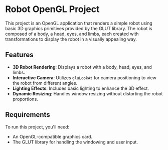 # Robot OpenGL Project

This project is an OpenGL application that renders a simple robot using basic 3D graphics primitives provided by the GLUT library. The robot is composed of a body, a head, eyes, and limbs, each created with transformations to display the robot in a visually appealing way.

## Features

- **3D Robot Rendering**: Displays a robot with a body, head, eyes, and limbs.
- **Interactive Camera**: Utilizes `gluLookAt` for camera positioning to view the robot from different angles.
- **Lighting Effects**: Includes basic lighting to enhance the 3D effect.
- **Dynamic Resizing**: Handles window resizing without distorting the robot proportions.

## Requirements

To run this project, you'll need:
- An OpenGL-compatible graphics card.
- The GLUT library for handling the windowing and user input.
